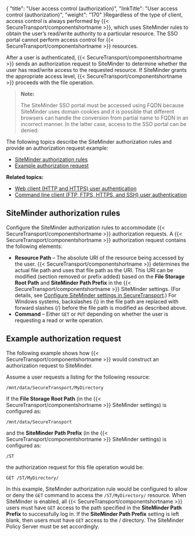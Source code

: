 {
    "title": "User access control (authorization)",
    "linkTitle": "User access control (authorization)",
    "weight": "170"
}Regardless of the type of client, access control is always performed by {{< SecureTransport/componentshortname  >}}, which uses SiteMinder rules to obtain the user’s read/write authority to a particular resource. The SSO portal cannot perform access control for {{< SecureTransport/componentshortname  >}} resources.

After a user is authenticated, {{< SecureTransport/componentshortname  >}} sends an authorization request to SiteMinder to determine whether the user has read/write access to the requested resource. If SiteMinder grants the appropriate access level, {{< SecureTransport/componentshortname  >}} proceeds with the file operation.

> **Note:**
>
> The SiteMinder SSO portal must be accessed using FQDN because SiteMinder uses domain cookies and it is possible that different browsers can handle the conversion from partial name to FQDN in an incorrect manner. In the latter case, access to the SSO portal can be denied.

The following topics describe the SiteMinder authorization rules and provide an authorization request example:

-   <a href="#SiteMinder" class="MCXref xref">SiteMinder authorization rules</a>
-   <a href="#Example" class="MCXref xref">Example authorization request</a>

**Related topics:**

-   <a href="../c_st_web_client_user_authentication" class="MCXref xref">Web client (HTTP and HTTPS) user authentication</a>
-   <a href="../c_st_command_line_client_user_authentication" class="MCXref xref">Command line client (FTP, FTPS, HTTPS, and SSH) user authentication</a>

<span id="SiteMinder"></span>

## SiteMinder authorization rules

Configure the SiteMinder authorization rules to accommodate {{< SecureTransport/componentshortname  >}} authorization requests. A {{< SecureTransport/componentshortname  >}} authorization request contains the following elements:

-   **Resource Path** – The absolute URI of the resource being accessed by the user. {{< SecureTransport/componentshortname >}} determines the actual file path and uses that file path as the URI. This URI can be modified (section removed or prefix added) based on the **File Storage Root Path** and **SiteMinder Path Prefix** in the {{< SecureTransport/componentshortname >}} SiteMinder settings. (For details, see <a href="../../t_st_sitemindersecuretransportconfiguration#SiteMinder_3654860350_1021080" class="MCXref xref">Configure SiteMinder settings in SecureTransport</a>.) For Windows systems, backslashes (\\) in the file path are replaced with forward slashes (/) before the file path is modified as described above.
-   **Command** – Either `GET` or `PUT` depending on whether the user is requesting a read or write operation.

<span id="Example"></span>

## Example authorization request

The following example shows how {{< SecureTransport/componentshortname  >}} would construct an authorization request to SiteMinder.

Assume a user requests a listing for the following resource:

`/mnt/data/SecureTransport/MyDirectory`

If the **File Storage Root Path** (in the {{< SecureTransport/componentshortname  >}} SiteMinder settings) is configured as:

`/mnt/data/SecureTransport`

and the **SiteMinder Path Prefix** (in the {{< SecureTransport/componentshortname  >}} SiteMinder settings) is configured as:

`/ST`

the authorization request for this file operation would be:

`GET /ST/MyDirectory/`

In this example, SiteMinder authorization rule would be configured to allow or deny the `GET` command to access the `/ST/MyDirectory/` resource. When SiteMinder is enabled, all {{< SecureTransport/componentshortname  >}} users must have `GET` access to the path specified in the **SiteMinder Path Prefix** to successfully log in. If the **SiteMinder Path Prefix** setting is left blank, then users must have `GET` access to the / directory. The SiteMinder Policy Server must be set accordingly.
